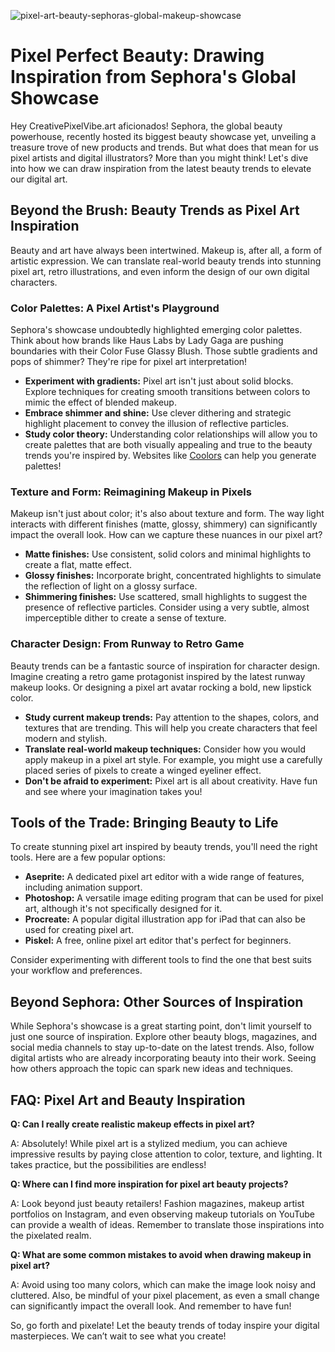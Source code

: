 ![pixel-art-beauty-sephoras-global-makeup-showcase](https://images.pexels.com/photos/6784676/pexels-photo-6784676.jpeg?auto=compress&cs=tinysrgb&fit=crop&h=627&w=1200)

# Pixel Perfect Beauty: Drawing Inspiration from Sephora's Global Showcase

Hey CreativePixelVibe.art aficionados! Sephora, the global beauty powerhouse, recently hosted its biggest beauty showcase yet, unveiling a treasure trove of new products and trends. But what does that mean for us pixel artists and digital illustrators? More than you might think! Let's dive into how we can draw inspiration from the latest beauty trends to elevate our digital art.

## Beyond the Brush: Beauty Trends as Pixel Art Inspiration

Beauty and art have always been intertwined. Makeup is, after all, a form of artistic expression. We can translate real-world beauty trends into stunning pixel art, retro illustrations, and even inform the design of our own digital characters.

### Color Palettes: A Pixel Artist's Playground

Sephora's showcase undoubtedly highlighted emerging color palettes. Think about how brands like Haus Labs by Lady Gaga are pushing boundaries with their Color Fuse Glassy Blush. Those subtle gradients and pops of shimmer? They're ripe for pixel art interpretation!

*   **Experiment with gradients:** Pixel art isn't just about solid blocks. Explore techniques for creating smooth transitions between colors to mimic the effect of blended makeup.
*   **Embrace shimmer and shine:** Use clever dithering and strategic highlight placement to convey the illusion of reflective particles.
*   **Study color theory:** Understanding color relationships will allow you to create palettes that are both visually appealing and true to the beauty trends you're inspired by. Websites like [Coolors](https://coolors.co/) can help you generate palettes!

### Texture and Form: Reimagining Makeup in Pixels

Makeup isn't just about color; it's also about texture and form. The way light interacts with different finishes (matte, glossy, shimmery) can significantly impact the overall look. How can we capture these nuances in our pixel art?

*   **Matte finishes:** Use consistent, solid colors and minimal highlights to create a flat, matte effect.
*   **Glossy finishes:** Incorporate bright, concentrated highlights to simulate the reflection of light on a glossy surface.
*   **Shimmering finishes:** Use scattered, small highlights to suggest the presence of reflective particles. Consider using a very subtle, almost imperceptible dither to create a sense of texture.

### Character Design: From Runway to Retro Game

Beauty trends can be a fantastic source of inspiration for character design. Imagine creating a retro game protagonist inspired by the latest runway makeup looks. Or designing a pixel art avatar rocking a bold, new lipstick color.

*   **Study current makeup trends:** Pay attention to the shapes, colors, and textures that are trending. This will help you create characters that feel modern and stylish.
*   **Translate real-world makeup techniques:** Consider how you would apply makeup in a pixel art style. For example, you might use a carefully placed series of pixels to create a winged eyeliner effect.
*   **Don't be afraid to experiment:** Pixel art is all about creativity. Have fun and see where your imagination takes you!

## Tools of the Trade: Bringing Beauty to Life

To create stunning pixel art inspired by beauty trends, you'll need the right tools. Here are a few popular options:

*   **Aseprite:** A dedicated pixel art editor with a wide range of features, including animation support.
*   **Photoshop:** A versatile image editing program that can be used for pixel art, although it's not specifically designed for it.
*   **Procreate:** A popular digital illustration app for iPad that can also be used for creating pixel art.
*   **Piskel:** A free, online pixel art editor that's perfect for beginners.

Consider experimenting with different tools to find the one that best suits your workflow and preferences.

## Beyond Sephora: Other Sources of Inspiration

While Sephora's showcase is a great starting point, don't limit yourself to just one source of inspiration. Explore other beauty blogs, magazines, and social media channels to stay up-to-date on the latest trends. Also, follow digital artists who are already incorporating beauty into their work. Seeing how others approach the topic can spark new ideas and techniques.

## FAQ: Pixel Art and Beauty Inspiration

**Q: Can I really create realistic makeup effects in pixel art?**

A: Absolutely! While pixel art is a stylized medium, you can achieve impressive results by paying close attention to color, texture, and lighting. It takes practice, but the possibilities are endless!

**Q: Where can I find more inspiration for pixel art beauty projects?**

A: Look beyond just beauty retailers! Fashion magazines, makeup artist portfolios on Instagram, and even observing makeup tutorials on YouTube can provide a wealth of ideas. Remember to translate those inspirations into the pixelated realm.

**Q: What are some common mistakes to avoid when drawing makeup in pixel art?**

A: Avoid using too many colors, which can make the image look noisy and cluttered. Also, be mindful of your pixel placement, as even a small change can significantly impact the overall look. And remember to have fun!

So, go forth and pixelate! Let the beauty trends of today inspire your digital masterpieces. We can’t wait to see what you create!
